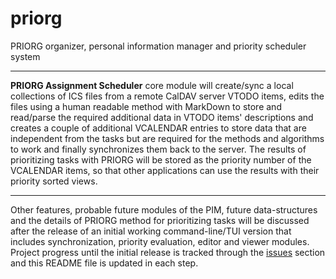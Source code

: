 # priorg
PRIORG organizer, personal information manager and priority scheduler system

---

**PRIORG Assignment Scheduler** core module will create/sync a local collections of ICS files from a remote CalDAV server VTODO items, edits the files using a human readable method with MarkDown to store and read/parse the required additional data in VTODO items' descriptions and creates a couple of additional VCALENDAR entries to store data that are independent from the tasks but are required for the methods and algorithms to work and finally synchronizes them back to the server. The results of prioritizing tasks with PRIORG will be stored as the priority number of the VCALENDAR items, so that other applications can use the results with their priority sorted views.

---

Other features, probable future modules of the PIM, future data-structures and the details of PRIORG method for prioritizing tasks will be discussed after the release of an initial working command-line/TUI version that includes synchronization, priority evaluation, editor and viewer modules.
Project progress until the initial release is tracked through the [issues](https://github.com/Vazirified/priorg/issues) section and this README file is updated in each step.
